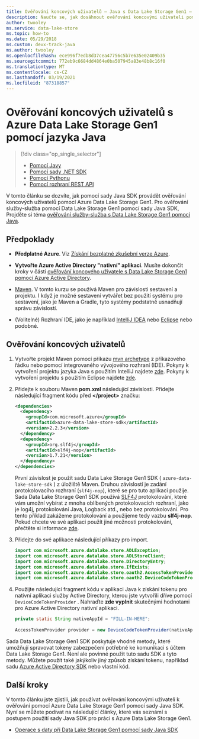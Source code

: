 ```yaml
---
title: Ověřování koncových uživatelů – Java s Data Lake Storage Gen1 – Azure
description: Naučte se, jak dosáhnout ověřování koncovými uživateli pomocí Azure Data Lake Storage Gen1 pomocí Azure Active Directory s Java
author: twooley
ms.service: data-lake-store
ms.topic: how-to
ms.date: 05/29/2018
ms.custom: devx-track-java
ms.author: twooley
ms.openlocfilehash: ece996f7edb8d37cea47756c5b7e635e02409b35
ms.sourcegitcommit: 772eb9c6684dd4864e0ba507945a83e48b8c16f0
ms.translationtype: MT
ms.contentlocale: cs-CZ
ms.lasthandoff: 03/19/2021
ms.locfileid: "87318857"
---
```

# <a name="end-user-authentication-with-azure-data-lake-storage-gen1-using-java"></a>Ověřování koncových uživatelů s Azure Data Lake Storage Gen1 pomocí jazyka Java
> [!div class="op_single_selector"]
> * [Pomocí Javy](data-lake-store-end-user-authenticate-java-sdk.md)
> * [Pomocí sady .NET SDK](data-lake-store-end-user-authenticate-net-sdk.md)
> * [Pomocí Pythonu](data-lake-store-end-user-authenticate-python.md)
> * [Pomocí rozhraní REST API](data-lake-store-end-user-authenticate-rest-api.md)
> 
>   

V tomto článku se dozvíte, jak pomocí sady Java SDK provádět ověřování koncových uživatelů pomocí Azure Data Lake Storage Gen1. Pro ověřování služby-služba pomocí Data Lake Storage Gen1 pomocí sady Java SDK, Projděte si téma [ověřování služby-služba s Data Lake Storage Gen1 pomocí Java](data-lake-store-service-to-service-authenticate-java.md).

## <a name="prerequisites"></a>Předpoklady
* **Předplatné Azure**. Viz [Získání bezplatné zkušební verze Azure](https://azure.microsoft.com/pricing/free-trial/).

* **Vytvořte Azure Active Directory "nativní" aplikaci**. Musíte dokončit kroky v části [ověřování koncového uživatele s Data Lake Storage Gen1 pomocí Azure Active Directory](data-lake-store-end-user-authenticate-using-active-directory.md).

* [Maven](https://maven.apache.org/install.html). V tomto kurzu se používá Maven pro závislosti sestavení a projektu. I když je možné sestavení vytvářet bez použití systému pro sestavení, jako je Maven a Gradle, tyto systémy podstatně usnadňují správu závislostí.

* (Volitelné) Rozhraní IDE, jako je například [IntelliJ IDEA](https://www.jetbrains.com/idea/download/) nebo [Eclipse](https://www.eclipse.org/downloads/) nebo podobné.

## <a name="end-user-authentication"></a>Ověřování koncových uživatelů
1. Vytvořte projekt Maven pomocí příkazu [mvn archetype](https://maven.apache.org/guides/getting-started/maven-in-five-minutes.html) z příkazového řádku nebo pomocí integrovaného vývojového rozhraní (IDE). Pokyny k vytvoření projektu jazyka Java s použitím IntelliJ najdete [zde](https://www.jetbrains.com/help/idea/2016.1/creating-and-running-your-first-java-application.html). Pokyny k vytvoření projektu s použitím Eclipse najdete [zde](https://help.eclipse.org/mars/index.jsp?topic=%2Forg.eclipse.jdt.doc.user%2FgettingStarted%2Fqs-3.htm).

2. Přidejte k souboru Maven **pom.xml** následující závislosti. Přidejte následující fragment kódu před **\</project>** značku:
   
    ```xml
    <dependencies>
      <dependency>
        <groupId>com.microsoft.azure</groupId>
        <artifactId>azure-data-lake-store-sdk</artifactId>
        <version>2.2.3</version>
      </dependency>
      <dependency>
        <groupId>org.slf4j</groupId>
        <artifactId>slf4j-nop</artifactId>
        <version>1.7.21</version>
      </dependency>
    </dependencies>
    ```
   
    První závislost je použít sadu Data Lake Storage Gen1 SDK ( `azure-data-lake-store-sdk` ) z úložiště Maven. Druhou závislostí je zadání protokolovacího rozhraní (`slf4j-nop`), které se pro tuto aplikaci použije. Sada Data Lake Storage Gen1 SDK používá [SLF4J](https://www.slf4j.org/) protokolování, které vám umožní vybírat z mnoha oblíbených protokolovacích rozhraní, jako je log4j, protokolování Java, Logback atd., nebo bez protokolování. Pro tento příklad zakážeme protokolování a použijeme tedy vazbu **slf4j-nop**. Pokud chcete ve své aplikaci použít jiné možnosti protokolování, přečtěte si informace [zde](https://www.slf4j.org/manual.html#projectDep).

3. Přidejte do své aplikace následující příkazy pro import.

    ```java
    import com.microsoft.azure.datalake.store.ADLException;
    import com.microsoft.azure.datalake.store.ADLStoreClient;
    import com.microsoft.azure.datalake.store.DirectoryEntry;
    import com.microsoft.azure.datalake.store.IfExists;
    import com.microsoft.azure.datalake.store.oauth2.AccessTokenProvider;
    import com.microsoft.azure.datalake.store.oauth2.DeviceCodeTokenProvider;
    ```

4. Použijte následující fragment kódu v aplikaci Java k získání tokenu pro nativní aplikaci služby Active Directory, kterou jste vytvořili dříve pomocí `DeviceCodeTokenProvider` . Nahraďte **zde vyplnit** skutečnými hodnotami pro Azure Active Directory nativní aplikaci.

    ```java
    private static String nativeAppId = "FILL-IN-HERE";
            
    AccessTokenProvider provider = new DeviceCodeTokenProvider(nativeAppId);   
    ```

Sada Data Lake Storage Gen1 SDK poskytuje vhodné metody, které umožňují spravovat tokeny zabezpečení potřebné ke komunikaci s účtem Data Lake Storage Gen1. Není ale povinné použít tuto sadu SDK a tyto metody. Můžete použít také jakýkoliv jiný způsob získání tokenu, například sadu [Azure Active Directory SDK](https://github.com/AzureAD/azure-activedirectory-library-for-java) nebo vlastní kód.

## <a name="next-steps"></a>Další kroky
V tomto článku jste zjistili, jak používat ověřování koncovými uživateli k ověřování pomocí Azure Data Lake Storage Gen1 pomocí sady Java SDK. Nyní se můžete podívat na následující články, které vás seznámí s postupem použití sady Java SDK pro práci s Azure Data Lake Storage Gen1.

* [Operace s daty při Data Lake Storage Gen1 pomocí sady Java SDK](data-lake-store-get-started-java-sdk.md)


